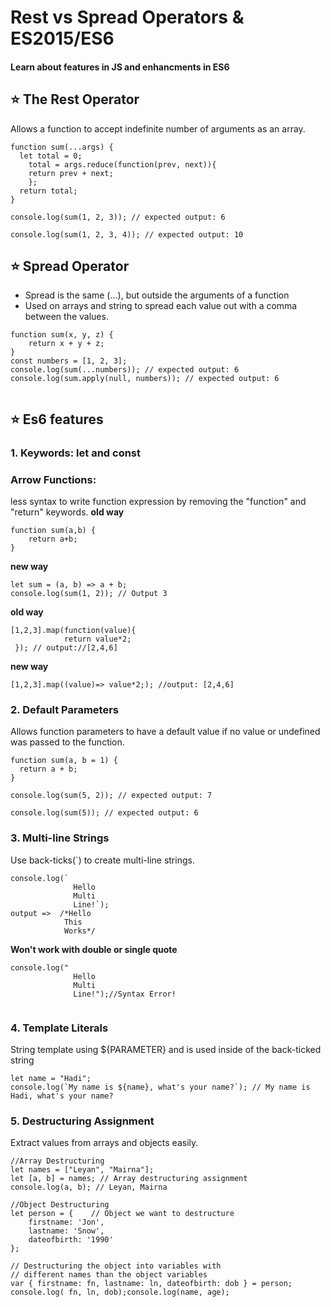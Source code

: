 # Rest vs Spread Operators & ES2015/ES6 
#### Learn about features in JS and enhancments in ES6


## ⭐️ The Rest Operator
Allows a function to accept indefinite number of arguments as an array.

```
function sum(...args) {
  let total = 0;
    total = args.reduce(function(prev, next)){
    return prev + next;
    };
  return total;
}

console.log(sum(1, 2, 3)); // expected output: 6

console.log(sum(1, 2, 3, 4)); // expected output: 10

```

## ⭐️ Spread Operator
* Spread is the same (...), but outside the arguments of a function
* Used on arrays and string to spread each value out with a comma between the values.

```
function sum(x, y, z) {
  	return x + y + z;
}
const numbers = [1, 2, 3];
console.log(sum(...numbers)); // expected output: 6
console.log(sum.apply(null, numbers)); // expected output: 6


```

## ⭐️ Es6 features
### 1. Keywords: let and const
### Arrow Functions:
less syntax to write function expression by removing the "function" and "return" keywords.
**old way**
```
function sum(a,b) {
    return a+b;
}
```

**new way**
```
let sum = (a, b) => a + b;
console.log(sum(1, 2)); // Output 3
```

**old way**
```
[1,2,3].map(function(value){
      		return value*2;
 }); // output://[2,4,6]
```

**new way**
```
[1,2,3].map((value)=> value*2;); //output: [2,4,6]
```

### 2. Default Parameters
Allows function parameters to have a default value if no value or undefined was passed to the function.
```
function sum(a, b = 1) {
  return a + b;
}

console.log(sum(5, 2)); // expected output: 7

console.log(sum(5)); // expected output: 6

```
### 3. Multi-line Strings
Use back-ticks(`) to create multi-line strings. 

```
console.log(`       
              Hello
              Multi
              Line!`);
output =>  /*Hello 
            This
            Works*/

```

**Won't work with double or single quote**
```
console.log("       
              Hello
              Multi
              Line!");//Syntax Error!
                        
```

### 4. Template Literals
String template using ${PARAMETER} and is used inside of the back-ticked string

```
let name = "Hadi";
console.log(`My name is ${name}, what's your name?`); // My name is Hadi, what's your name?
```

### 5. Destructuring Assignment
Extract values from arrays and objects easily. 

```
//Array Destructuring
let names = ["Leyan", "Mairna"];
let [a, b] = names; // Array destructuring assignment
console.log(a, b); // Leyan, Mairna

//Object Destructuring
let person = {    // Object we want to destructure
    firstname: 'Jon',
    lastname: 'Snow',
    dateofbirth: '1990'
};

// Destructuring the object into variables with
// different names than the object variables
var { firstname: fn, lastname: ln, dateofbirth: dob } = person;
console.log( fn, ln, dob);console.log(name, age);
```

